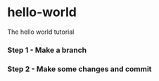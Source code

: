 # hello-world
The hello world tutorial 
### Step 1 - Make a branch
### Step 2 - Make some changes and commit
